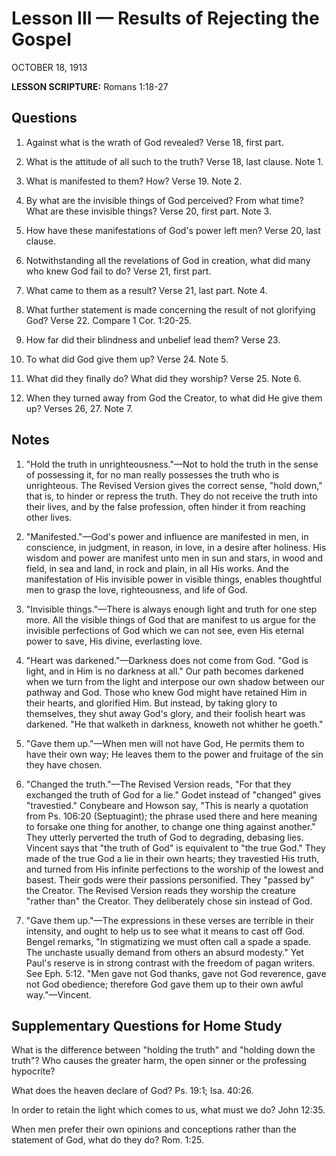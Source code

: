 # Lesson III — Results of Rejecting the Gospel
OCTOBER 18, 1913

**LESSON SCRIPTURE:** Romans 1:18-27

## Questions

1. Against what is the wrath of God revealed? Verse 18, first part.


2. What is the attitude of all such to the truth? Verse 18, last clause. Note 1.


3. What is manifested to them? How? Verse 19. Note 2.


4. By what are the invisible things of God perceived? From what time? What are these invisible things? Verse 20, first part. Note 3.


5. How have these manifestations of God's power left men? Verse 20, last clause.


6. Notwithstanding all the revelations of God in creation, what did many who knew God fail to do? Verse 21, first part.


7. What came to them as a result? Verse 21, last part. Note 4.


8. What further statement is made concerning the result of not glorifying God? Verse 22. Compare 1 Cor. 1:20-25.


9. How far did their blindness and unbelief lead them? Verse 23.


10. To what did God give them up? Verse 24. Note 5.


11. What did they finally do? What did they worship? Verse 25. Note 6.


12. When they turned away from God the Creator, to what did He give them up? Verses 26, 27. Note 7.

## Notes

1. "Hold the truth in unrighteousness."—Not to hold the truth in the sense of possessing it, for no man really possesses the truth who is unrighteous. The Revised Version gives the correct sense, "hold down," that is, to hinder or repress the truth. They do not receive the truth into their lives, and by the false profession, often hinder it from reaching other lives.


2. "Manifested."—God's power and influence are manifested in men, in conscience, in judgment, in reason, in love, in a desire after holiness. His wisdom and power are manifest unto men in sun and stars, in wood and field, in sea and land, in rock and plain, in all His works. And the manifestation of His invisible power in visible things, enables thoughtful men to grasp the love, righteousness, and life of God.


3. "Invisible things."—There is always enough light and truth for one step more. All the visible things of God that are manifest to us argue for the invisible perfections of God which we can not see, even His eternal power to save, His divine, everlasting love.


4. "Heart was darkened."—Darkness does not come from God. "God is light, and in Him is no darkness at all." Our path becomes darkened when we turn from the light and interpose our own shadow between our pathway and God. Those who knew God might have retained Him in their hearts, and glorified Him. But instead, by taking glory to themselves, they shut away God's glory, and their foolish heart was darkened. "He that walketh in darkness, knoweth not whither he goeth."


5. "Gave them up."—When men will not have God, He permits them to have their own way; He leaves them to the power and fruitage of the sin they have chosen.


6. "Changed the truth."—The Revised Version reads, "For that they exchanged the truth of God for a lie." Godet instead of "changed" gives "travestied." Conybeare and Howson say, "This is nearly a quotation from Ps. 106:20 (Septuagint); the phrase used there and here meaning to forsake one thing for another, to change one thing against another." They utterly perverted the truth of God to degrading, debasing lies. Vincent says that "the truth of God" is equivalent to "the true God." They made of the true God a lie in their own hearts; they travestied His truth, and turned from His infinite perfections to the worship of the lowest and basest. Their gods were their passions personified. They "passed by" the Creator. The Revised Version reads they worship the creature "rather than" the Creator. They deliberately chose sin instead of God.


7. "Gave them up."—The expressions in these verses are terrible in their intensity, and ought to help us to see what it means to cast off God. Bengel remarks, "In stigmatizing we must often call a spade a spade. The unchaste usually demand from others an absurd modesty." Yet Paul's reserve is in strong contrast with the freedom of pagan writers. See Eph. 5:12. "Men gave not God thanks, gave not God reverence, gave not God obedience; therefore God gave them up to their own awful way."—Vincent.

## Supplementary Questions for Home Study

What is the difference between "holding the truth" and "holding down the truth"? Who causes the greater harm, the open sinner or the professing hypocrite?


What does the heaven declare of God? Ps. 19:1; Isa. 40:26.


In order to retain the light which comes to us, what must we do? John 12:35.


When men prefer their own opinions and conceptions rather than the statement of God, what do they do? Rom. 1:25.